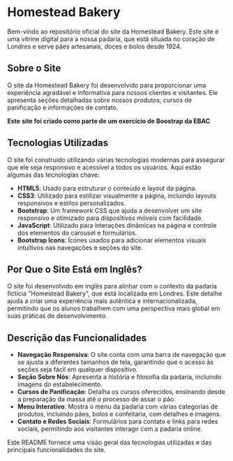 # Homestead Bakery

Bem-vindo ao repositório oficial do site da Homestead Bakery. Este site é uma vitrine digital para a nossa padaria, que está situada no coração de Londres e serve pães artesanais, doces e bolos desde 1924. 

## Sobre o Site

O site da Homestead Bakery foi desenvolvido para proporcionar uma experiência agradável e informativa para nossos clientes e visitantes. Ele apresenta seções detalhadas sobre nossos produtos, cursos de panificação e informações de contato.

**Este site foi criado como parte de um exercício de Boostrap da EBAC**


## Tecnologias Utilizadas

O site foi construído utilizando várias tecnologias modernas para assegurar que ele seja responsivo e acessível a todos os usuários. Aqui estão algumas das tecnologias chave:

- **HTML5**: Usado para estruturar o conteúdo e layout da página.
- **CSS3**: Utilizado para estilizar visualmente a página, incluindo layouts responsivos e estilos personalizados.
- **Bootstrap**: Um framework CSS que ajuda a desenvolver um site responsivo e otimizado para dispositivos móveis com facilidade.
- **JavaScript**: Utilizado para interações dinâmicas na página e controle dos elementos do carousel e formulários.
- **Bootstrap Icons**: Ícones usados para adicionar elementos visuais intuitivos nas navegações e seções do site.

## Por Que o Site Está em Inglês?

O site foi desenvolvido em inglês para alinhar com o contexto da padaria fictícia "Homestead Bakery", que está localizada em Londres. Este detalhe ajuda a criar uma experiência mais autêntica e internacionalizada, permitindo que os alunos trabalhem com uma perspectiva mais global em suas práticas de desenvolvimento.

## Descrição das Funcionalidades

- **Navegação Responsiva**: O site conta com uma barra de navegação que se ajusta a diferentes tamanhos de tela, garantindo que o acesso às seções seja fácil em qualquer dispositivo.
- **Seção Sobre Nós**: Apresenta a história e filosofia da padaria, incluindo imagens do estabelecimento.
- **Cursos de Panificação**: Detalha os cursos oferecidos, ensinando desde a preparação da massa até o processo de assar o pão.
- **Menu Interativo**: Mostra o menu da padaria com várias categorias de produtos, incluindo pães, bolos e confeitaria, com detalhes e imagens.
- **Contato e Redes Sociais**: Formulários para contato e links para redes sociais, permitindo aos visitantes interagir com a padaria online.

Este README fornece uma visão geral das tecnologias utilizadas e das principais funcionalidades do site.
